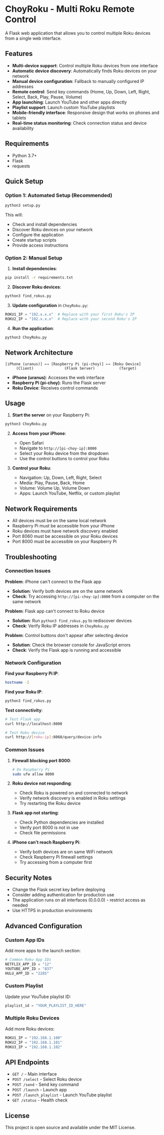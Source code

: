 # ChoyRoku - Multi Roku Remote Control

A Flask web application that allows you to control multiple Roku devices from a single web interface.

## Features

- **Multi-device support**: Control multiple Roku devices from one interface
- **Automatic device discovery**: Automatically finds Roku devices on your network
- **Manual device configuration**: Fallback to manually configured IP addresses
- **Remote control**: Send key commands (Home, Up, Down, Left, Right, Select, Back, Play, Pause, Volume)
- **App launching**: Launch YouTube and other apps directly
- **Playlist support**: Launch custom YouTube playlists
- **Mobile-friendly interface**: Responsive design that works on phones and tablets
- **Real-time status monitoring**: Check connection status and device availability

## Requirements

- Python 3.7+
- Flask
- requests

## Quick Setup

### Option 1: Automated Setup (Recommended)

```bash
python3 setup.py
```

This will:

- Check and install dependencies
- Discover Roku devices on your network
- Configure the application
- Create startup scripts
- Provide access instructions

### Option 2: Manual Setup

1. **Install dependencies**:

```bash
pip install -r requirements.txt
```

2. **Discover Roku devices**:

```bash
python3 find_rokus.py
```

3. **Update configuration** in `ChoyRoku.py`:

```python
ROKU1_IP = "192.x.x.x"  # Replace with your first Roku's IP
ROKU2_IP = "192.x.x.x"  # Replace with your second Roku's IP
```

4. **Run the application**:

```bash
python3 ChoyRoku.py
```

## Network Architecture

```
[iPhone (uranus)] ←→ [Raspberry Pi (pi-choy)] ←→ [Roku Device]
     (Client)              (Flask Server)           (Target)
```

- **iPhone (uranus)**: Accesses the web interface
- **Raspberry Pi (pi-choy)**: Runs the Flask server
- **Roku Device**: Receives control commands

## Usage

1. **Start the server** on your Raspberry Pi:

```bash
python3 ChoyRoku.py
```

2. **Access from your iPhone**:

   - Open Safari
   - Navigate to `http://[pi-choy-ip]:8000`
   - Select your Roku device from the dropdown
   - Use the control buttons to control your Roku

3. **Control your Roku**:
   - Navigation: Up, Down, Left, Right, Select
   - Media: Play, Pause, Back, Home
   - Volume: Volume Up, Volume Down
   - Apps: Launch YouTube, Netflix, or custom playlist

## Network Requirements

- All devices must be on the same local network
- Raspberry Pi must be accessible from your iPhone
- Roku devices must have network discovery enabled
- Port 8060 must be accessible on your Roku devices
- Port 8000 must be accessible on your Raspberry Pi

## Troubleshooting

### Connection Issues

**Problem**: iPhone can't connect to the Flask app

- **Solution**: Verify both devices are on the same network
- **Check**: Try accessing `http://[pi-choy-ip]:8000` from a computer on the same network

**Problem**: Flask app can't connect to Roku device

- **Solution**: Run `python3 find_rokus.py` to rediscover devices
- **Check**: Verify Roku IP addresses in `ChoyRoku.py`

**Problem**: Control buttons don't appear after selecting device

- **Solution**: Check the browser console for JavaScript errors
- **Check**: Verify the Flask app is running and accessible

### Network Configuration

**Find your Raspberry Pi IP**:

```bash
hostname -I
```

**Find your Roku IP**:

```bash
python3 find_rokus.py
```

**Test connectivity**:

```bash
# Test Flask app
curl http://localhost:8000

# Test Roku device
curl http://[roku-ip]:8060/query/device-info
```

### Common Issues

1. **Firewall blocking port 8000**:

   ```bash
   # On Raspberry Pi
   sudo ufw allow 8000
   ```

2. **Roku device not responding**:

   - Check Roku is powered on and connected to network
   - Verify network discovery is enabled in Roku settings
   - Try restarting the Roku device

3. **Flask app not starting**:

   - Check Python dependencies are installed
   - Verify port 8000 is not in use
   - Check file permissions

4. **iPhone can't reach Raspberry Pi**:
   - Verify both devices are on same WiFi network
   - Check Raspberry Pi firewall settings
   - Try accessing from a computer first

## Security Notes

- Change the Flask secret key before deploying
- Consider adding authentication for production use
- The application runs on all interfaces (0.0.0.0) - restrict access as needed
- Use HTTPS in production environments

## Advanced Configuration

### Custom App IDs

Add more apps to the launch section:

```python
# Common Roku App IDs
NETFLIX_APP_ID = "12"
YOUTUBE_APP_ID = "837"
HULU_APP_ID = "2285"
```

### Custom Playlist

Update your YouTube playlist ID:

```python
playlist_id = "YOUR_PLAYLIST_ID_HERE"
```

### Multiple Roku Devices

Add more Roku devices:

```python
ROKU1_IP = "192.168.1.100"
ROKU2_IP = "192.168.1.101"
ROKU3_IP = "192.168.1.102"
```

## API Endpoints

- `GET /` - Main interface
- `POST /select` - Select Roku device
- `POST /send` - Send key command
- `POST /launch` - Launch app
- `POST /launch_playlist` - Launch YouTube playlist
- `GET /status` - Health check

## License

This project is open source and available under the MIT License.
